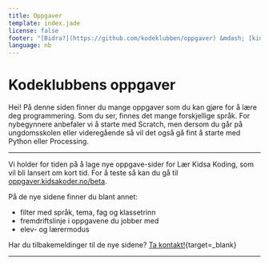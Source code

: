 ```yaml
---
title: Oppgaver
template: index.jade
license: false
footer: "[Bidra?](https://github.com/kodeklubben/oppgaver) &mdash; [kidsakoder.no](http://www.kidsakoder.no/) &mdash; [Last ned alle kurs som zip-fil](https://github.com/kodeklubben/kodeklubben.github.io/archive/master.zip)<br/>Sponsorer: [![Sponset av Sparebank1 Midt-Norge](sponsorer/smn.jpg) ![Sponset av ibok](sponsorer/ibok.jpg)](http://www.kidsakoder.no/2015/07/03/kodeklubben-trondheim-utvikler-materiell-i-sommer/) [![Sponset av Teknograd](sponsorer/teknograd.png)](https://www.teknograd.no/) [![Sponset av NTNU IDI](sponsorer/ntnu_idi.png)](https://www.ntnu.edu/idi/) [![Sponset av ExcITEd](sponsorer/excITEd.png)](http://www.ntnu.edu/web/excited/) [![Sponset av UiO IFI](sponsorer/uio_ifi.png)](http://www.mn.uio.no/ifi/)"
language: nb
---
```


# Kodeklubbens oppgaver

Hei! På denne siden finner du mange oppgaver som du kan gjøre for å lære deg
programmering. Som du ser, finnes det mange forskjellige språk. For nybegynnere
anbefaler vi å starte med Scratch, men dersom du går på ungdomsskolen eller
videregående så vil det også gå fint å starte med Python eller Processing.

---

Vi holder for tiden på å lage nye oppgave-sider for Lær Kidsa Koding, som
vil bli lansert om kort tid. For å teste så kan du gå til
[oppgaver.kidsakoder.no/beta](http://oppgaver.kidsakoder.no/beta).

På de nye sidene finner du blant annet:

- filter med språk, tema, fag og klassetrinn
- fremdriftslinje i oppgavene du jobber med
- elev- og lærermodus

Har du tilbakemeldinger til de nye sidene? [Ta
kontakt!](https://forum.kidsakoder.no/t/tilbakemeldinger-til-lkks-nye-oppgavesider/200){target=_blank}

---
